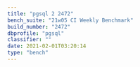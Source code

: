 ```yaml
---
title: "pgsql 2 2472"
bench_suite: "21w05 CI Weekly Benchmark"
build_number: "2472"
dbprofile: "pgsql"
classifier: ""
date: 2021-02-01T03:20:14
type: "bench"
---
```

